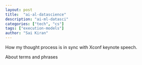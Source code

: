 ```yaml
---
layout: post
title:  "ai-al-datascience"
description: "ai-ml-datasci"
categories: ["tech", "cs"]
tags: ["execution-models"]
author: "Sai Kiran"
---
```


How my thought process is in sync with Xconf keynote speech.

About terms and phrases
